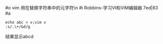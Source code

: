 #o
vim 用在替换字符串中的元字符\n
#i
Robbins-学习VI和VIM编辑器 7ed|83
#a
```
echo abc > v;vim v
:s/.\+/&d/g
```
结果显示abcd
